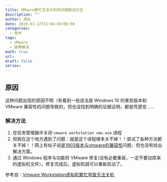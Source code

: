 ```yaml
---
title: VMware繁忙无法关机的问题解决方法
description: ""
author: 清松
date: 2019-01-22T15:04:03+08:00
categories:
  - 技术
tags:
  - VMware
  - 故障解决
math: true
url: 
draft: false
series:
---
```

## 原因
这种问题出现的原因不明（有看到一些说法是 Windows 10 的某些版本和 VMware 兼容性的问题导致的，但也没找到明确的证据证明，都是凭感觉……

### 解决方法
1. 在任务管理器中关闭 `vmware workstation vmx.exe` 进程  
2. 但我在这个地方遇到了问题：就是这个进程根本关不掉！！尝试了各种方法都关不掉！！网上有帖子说[是1903版本与vmware的兼容性](https://bbs.pcbeta.com/forum.php?mod=viewthread&tid=1811242)问题，但也没有给出解决方案。  
3. 通过 Windows 程序与功能将 VMware 修复(没有必要重装，一定不要动原来的虚拟机文件）。修复完成后，虚拟机就可以重新启动了。  

参考自：[Vmware Workstation虚拟机繁忙导致无法关机](https://blog.csdn.net/longmenshenhua/article/details/92230175)

